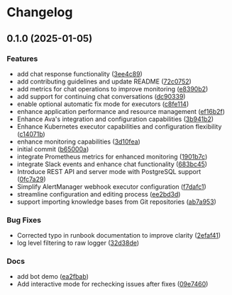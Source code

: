 # Changelog

## 0.1.0 (2025-01-05)


### Features

* add chat response functionality ([3ee4c89](https://github.com/matthisholleville/ava/commit/3ee4c89ae0a71dd7845ac3c5c6ecb19a1511cc70))
* add contributing guidelines and update README ([72c0752](https://github.com/matthisholleville/ava/commit/72c0752380edf3f65fb4bee70b3f47ef8ee033df))
* add metrics for chat operations to improve monitoring ([e8390b2](https://github.com/matthisholleville/ava/commit/e8390b2cd5edc9f4a0b4cba812efe7967a885eaa))
* add support for continuing chat conversations ([dc90339](https://github.com/matthisholleville/ava/commit/dc90339d6413d58c6e38e8799267cbb6d1c8e7ae))
* enable optional automatic fix mode for executors ([c8fe114](https://github.com/matthisholleville/ava/commit/c8fe1140df99fc7b56acf62a9a837920b89b0fae))
* enhance application performance and resource management ([ef16b2f](https://github.com/matthisholleville/ava/commit/ef16b2f03a08d0d21945dc6377d4b8bb312cd33b))
* Enhance Ava's integration and configuration capabilities ([3b941b2](https://github.com/matthisholleville/ava/commit/3b941b295675b4ae5311626acf59a1556d328a30))
* Enhance Kubernetes executor capabilities and configuration flexibility ([c14071b](https://github.com/matthisholleville/ava/commit/c14071babef75a68bb8bbb1319eb44b2de6d1672))
* enhance monitoring capabilities ([3d10fea](https://github.com/matthisholleville/ava/commit/3d10fea2ef9a3b34cd53b1c48c9b3f5a9ad2a5fe))
* initial commit ([b65000a](https://github.com/matthisholleville/ava/commit/b65000ad65e306b500645c006a3f5060acc1fe6e))
* integrate Prometheus metrics for enhanced monitoring ([1901b7c](https://github.com/matthisholleville/ava/commit/1901b7c6d470830f3ad8a1d5fcfd261c707a57c4))
* integrate Slack events and enhance chat functionality ([683bc45](https://github.com/matthisholleville/ava/commit/683bc45362aecf6e9b61974e3953eaf1496a792a))
* Introduce REST API and server mode with PostgreSQL support ([0fc7a29](https://github.com/matthisholleville/ava/commit/0fc7a299c27c38dbb24309d312d083e838d09682))
* Simplify AlertManager webhook executor configuration ([f7dafc1](https://github.com/matthisholleville/ava/commit/f7dafc1ab838a47704296dc2c8ce724cd0ac400b))
* streamline configuration and editing process ([ee2bd3d](https://github.com/matthisholleville/ava/commit/ee2bd3db4271ddf4dff52fca8e15e27adc05a649))
* support importing knowledge bases from Git repositories ([ab7a953](https://github.com/matthisholleville/ava/commit/ab7a953c6bfe2addacffd3834a29d4ce66f93ae3))


### Bug Fixes

* Corrected typo in runbook documentation to improve clarity ([2efaf41](https://github.com/matthisholleville/ava/commit/2efaf4151025396c2f2fe7ed816b92bc6d57a58d))
* log level filtering to raw logger ([32d38de](https://github.com/matthisholleville/ava/commit/32d38debc696133673626954d1b9a14fb6f0d92b))


### Docs

* add bot demo ([ea2fbab](https://github.com/matthisholleville/ava/commit/ea2fbabb7942405f3b3800a407e27fff0ddc477f))
* Add interactive mode for rechecking issues after fixes ([09e7460](https://github.com/matthisholleville/ava/commit/09e7460873e8822231865ac09f21cf3d99f03cf6))
